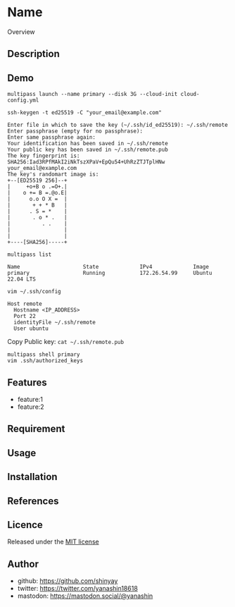 # Name

Overview

## Description

## Demo

```shell
multipass launch --name primary --disk 3G --cloud-init cloud-config.yml
```

```shell
ssh-keygen -t ed25519 -C "your_email@example.com"
```

```shell
Enter file in which to save the key (~/.ssh/id_ed25519): ~/.ssh/remote
Enter passphrase (empty for no passphrase):
Enter same passphrase again:
Your identification has been saved in ~/.ssh/remote
Your public key has been saved in ~/.ssh/remote.pub
The key fingerprint is:
SHA256:Iad3RPfMAkI2iNkTszXPaV+EpQu54+UhRzZTJTplHNw your_email@example.com
The key's randomart image is:
+--[ED25519 256]--+
|     +o+B o .=O+.|
|    o += B =.@o.E|
|      o.o O X =  |
|       + + * B   |
|      . S = *    |
|       . o * .   |
|          . .    |
|                 |
|                 |
+----[SHA256]-----+
```

```shell
multipass list
```

```shell
Name                    State             IPv4             Image
primary                 Running           172.26.54.99     Ubuntu 22.04 LTS
```

```shell
vim ~/.ssh/config
```

```shell
Host remote
  Hostname <IP_ADDRESS>
  Port 22
  identityFile ~/.ssh/remote
  User ubuntu
```

Copy Public key: `cat ~/.ssh/remote.pub`

```shell
multipass shell primary
vim .ssh/authorized_keys
```

## Features

- feature:1
- feature:2

## Requirement

## Usage

## Installation

## References

## Licence

Released under the [MIT license](https://gist.githubusercontent.com/shinyay/56e54ee4c0e22db8211e05e70a63247e/raw/34c6fdd50d54aa8e23560c296424aeb61599aa71/LICENSE)

## Author

- github: <https://github.com/shinyay>
- twitter: <https://twitter.com/yanashin18618>
- mastodon: <https://mastodon.social/@yanashin>

